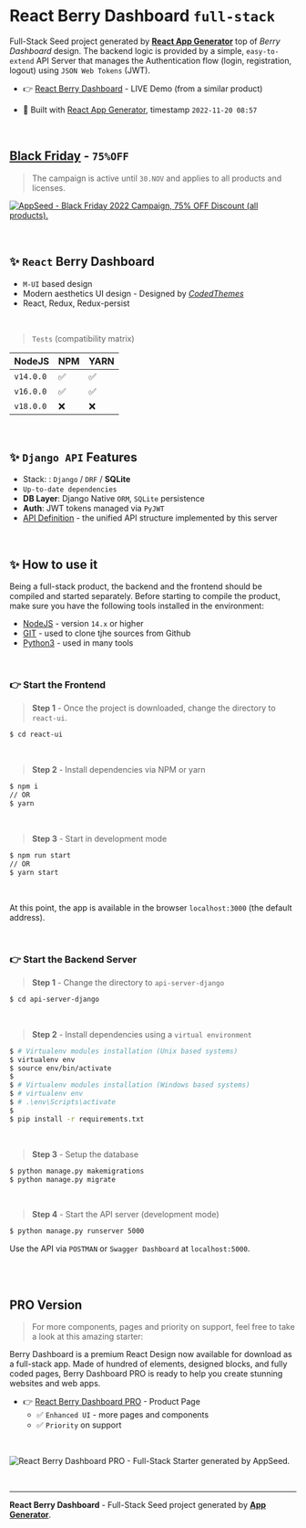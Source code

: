 # React Berry Dashboard `full-stack`

Full-Stack Seed project generated by **[React App Generator](https://appseed.us/generator/react/)** top of *Berry Dashboard* design. The backend logic is provided by a simple, `easy-to-extend` API Server that manages the Authentication flow (login, registration, logout) using `JSON Web Tokens` (JWT).

- 👉 [React Berry Dashboard](https://react-node-js-berry-dashboard.appseed-srv1.com/) - LIVE Demo (from a similar product)

- 🚀 Built with [React App Generator](https://appseed.us/generator/react/), timestamp `2022-11-20 08:57`

<br />

## [Black Friday](https://appseed.us/discounts/) - `75%OFF`

> The campaign is active until `30.NOV` and applies to all products and licenses.

[![AppSeed - Black Friday 2022 Campaign, 75% OFF Discount (all products).](https://user-images.githubusercontent.com/51070104/201829599-9fe6bdd7-3f19-46f3-9115-962eeb13bf29.jpg)](https://appseed.us/discounts/)

<br />

## ✨ `React` Berry Dashboard

- `M-UI` based design
- Modern aesthetics UI design - Designed by *[CodedThemes](https://bit.ly/37fF9RT)*
- React, Redux, Redux-persist

<br />

> `Tests` (compatibility matrix)

| NodeJS | NPM | YARN | 
| --- | --- | --- |  
| `v14.0.0` | ✅ | ✅ |
| `v16.0.0` | ✅ | ✅ | 
| `v18.0.0` | ❌ | ❌ | 


<br />

## ✨ `Django API` Features

- Stack: : `Django` / `DRF` / **SQLite** 
- `Up-to-date dependencies`
- **DB Layer**: Django Native `ORM`, `SQLite` persistence
- **Auth**: JWT tokens managed via `PyJWT`
- [API Definition](https://docs.appseed.us/boilerplate-code/api-unified-definition) - the unified API structure implemented by this server


<br /> 

## ✨ How to use it

Being a full-stack product, the backend and the frontend should be compiled and started separately. 
Before starting to compile the product, make sure you have the following tools installed in the environment:

- [NodeJS](https://nodejs.org/en/) - version `14.x` or higher
- [GIT](https://git-scm.com/) - used to clone tjhe sources from Github
- [Python3](https://www.python.org/) - used in many tools

<br />

### 👉 Start the Frontend 

> **Step 1** - Once the project is downloaded, change the directory to `react-ui`. 

```bash
$ cd react-ui
```

<br >

> **Step 2** - Install dependencies via NPM or yarn

```bash
$ npm i
// OR
$ yarn
```

<br />

> **Step 3** - Start in development mode

```bash
$ npm run start 
// OR
$ yarn start
```

<br />

At this point, the app is available in the browser `localhost:3000` (the default address).


<br /> 

### 👉 Start the Backend Server 

> **Step 1** - Change the directory to `api-server-django`

```bash
$ cd api-server-django
```

<br >

> **Step 2** - Install dependencies using a `virtual environment`

```bash
$ # Virtualenv modules installation (Unix based systems)
$ virtualenv env
$ source env/bin/activate
$
$ # Virtualenv modules installation (Windows based systems)
$ # virtualenv env
$ # .\env\Scripts\activate
$
$ pip install -r requirements.txt
```

<br />

> **Step 3** - Setup the database 

```bash
$ python manage.py makemigrations
$ python manage.py migrate
```

<br />

> **Step 4** - Start the API server (development mode)

```bash
$ python manage.py runserver 5000
```

Use the API via `POSTMAN` or `Swagger Dashboard` at `localhost:5000`.

<br />


<br />

## PRO Version

> For more components, pages and priority on support, feel free to take a look at this amazing starter:

Berry Dashboard is a premium React Design now available for download as a full-stack app. Made of hundred of elements, designed blocks, and fully coded pages, Berry Dashboard PRO is ready to help you create stunning websites and web apps.

- 👉 [React Berry Dashboard PRO](https://appseed.us/product/berry-dashboard-pro/full-stack/) - Product Page
  - ✅ `Enhanced UI` - more pages and components
  - ✅ `Priority` on support

<br >

![React Berry Dashboard PRO - Full-Stack Starter generated by AppSeed.](https://user-images.githubusercontent.com/51070104/174492378-280b6de6-df58-4df7-865d-f86f6e9b1dd0.png)

<br />

---
**React Berry Dashboard** - Full-Stack Seed project generated by **[App Generator](https://appseed.us/generator/)**.
